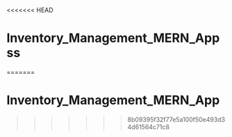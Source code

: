 <<<<<<< HEAD
 # Inventory_Management_MERN_Appss
=======
# Inventory_Management_MERN_App
>>>>>>> 8b09395f32f77e5a100f50e493d34d61564c71c8
